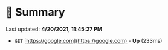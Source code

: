 # 📖 Summary
Last updated: **4/20/2021, 11:45:27 PM**

- `GET` [https://google.com](https://google.com) - **Up** (233ms)
